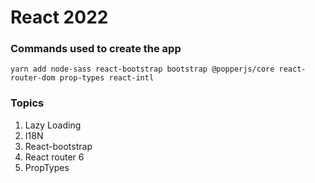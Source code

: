 # React 2022
### Commands used to create the app

```yarn add node-sass react-bootstrap bootstrap @popperjs/core react-router-dom prop-types react-intl```

### Topics

1. Lazy Loading
2. I18N
3. React-bootstrap
4. React router 6
5. PropTypes